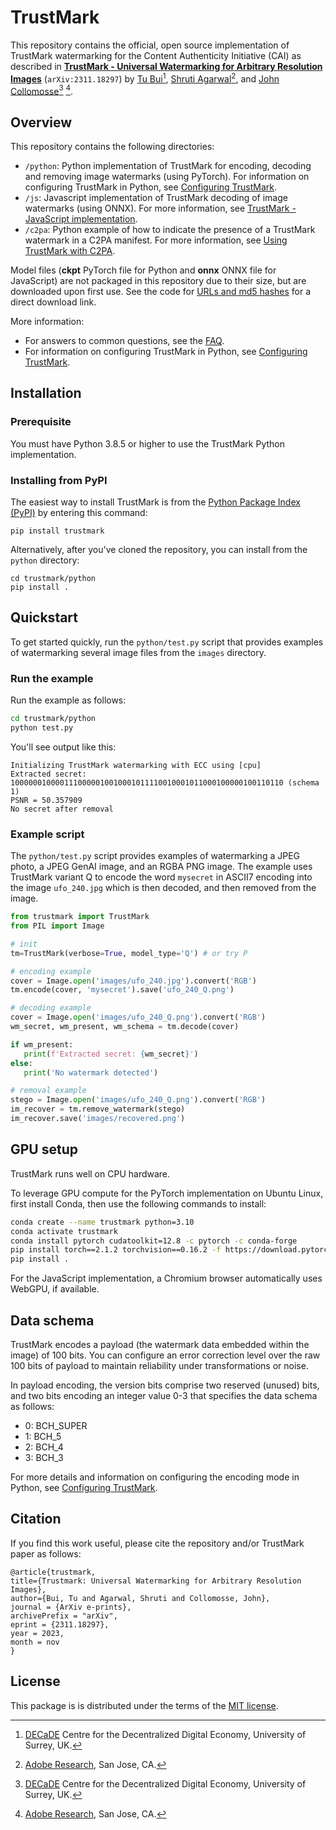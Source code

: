 # TrustMark

This repository contains the official, open source implementation of TrustMark watermarking for the Content Authenticity Initiative (CAI) as described in [**TrustMark - Universal Watermarking for Arbitrary Resolution Images**](https://arxiv.org/abs/2311.18297) (`arXiv:2311.18297`) by [Tu Bui](https://www.surrey.ac.uk/people/tu-bui)[^1], [Shruti Agarwal](https://research.adobe.com/person/shruti-agarwal/)[^2], and [John Collomosse](https://www.collomosse.com)[^1] [^2].

[^1]: [DECaDE](https://decade.ac.uk/) Centre for the Decentralized Digital Economy, University of Surrey, UK.

[^2]: [Adobe Research](https://research.adobe.com/), San Jose, CA.

## Overview

This repository contains the following directories:

- `/python`: Python implementation of TrustMark for encoding, decoding and removing image watermarks (using PyTorch). For information on configuring TrustMark in Python, see [Configuring TrustMark](python/CONFIG.md). 
- `/js`: Javascript implementation of TrustMark decoding of image watermarks (using ONNX).  For more information, see [TrustMark - JavaScript implementation](js/README.md).
- `/c2pa`: Python example of how to indicate the presence of a TrustMark watermark in a C2PA manifest. For more information, see [Using TrustMark with C2PA](c2pa/README.md).

Model files (**ckpt** PyTorch file for Python and **onnx** ONNX file for JavaScript) are not packaged in this repository due to their size, but are downloaded upon first use.  See the code for [URLs and md5 hashes](https://github.com/adobe/trustmark/blob/4ef0dde4abd84d1c6873e7c5024482f849db2c73/python/trustmark/trustmark.py#L30) for a direct download link.

More information:
- For answers to common questions, see the [FAQ](FAQ.md).
- For information on configuring TrustMark in Python, see [Configuring TrustMark](python/CONFIG.md).

## Installation

### Prerequisite

You must have Python 3.8.5 or higher to use the TrustMark Python implementation.

### Installing from PyPI

The easiest way to install TrustMark is from the [Python Package Index (PyPI)](https://pypi.org/project/trustmark/) by entering this command:

```
pip install trustmark
```

Alternatively, after you've cloned the repository, you can install from the `python` directory:

```
cd trustmark/python
pip install .
```

## Quickstart

To get started quickly, run the `python/test.py` script that provides examples of watermarking several 
image files from the `images` directory. 

### Run the example

Run the example as follows:

```sh
cd trustmark/python
python test.py
```

You'll see output like this:

```
Initializing TrustMark watermarking with ECC using [cpu]
Extracted secret: 1000000100001110000010010001011110010001011000100000100110110 (schema 1)
PSNR = 50.357909
No secret after removal
```

### Example script

The `python/test.py` script provides examples of watermarking a JPEG photo, a JPEG GenAI image, and an RGBA PNG image. The example uses TrustMark variant Q to encode the word `mysecret` in ASCII7 encoding into the image `ufo_240.jpg` which is then decoded, and then removed from the image.

```python
from trustmark import TrustMark
from PIL import Image

# init
tm=TrustMark(verbose=True, model_type='Q') # or try P

# encoding example
cover = Image.open('images/ufo_240.jpg').convert('RGB')
tm.encode(cover, 'mysecret').save('ufo_240_Q.png')

# decoding example
cover = Image.open('images/ufo_240_Q.png').convert('RGB')
wm_secret, wm_present, wm_schema = tm.decode(cover)

if wm_present:
   print(f'Extracted secret: {wm_secret}')
else:
   print('No watermark detected')

# removal example
stego = Image.open('images/ufo_240_Q.png').convert('RGB')
im_recover = tm.remove_watermark(stego)
im_recover.save('images/recovered.png')
```

## GPU setup

TrustMark runs well on CPU hardware.  

To leverage GPU compute for the PyTorch implementation on Ubuntu Linux, first install Conda, then use the following commands to install:

```sh
conda create --name trustmark python=3.10
conda activate trustmark
conda install pytorch cudatoolkit=12.8 -c pytorch -c conda-forge
pip install torch==2.1.2 torchvision==0.16.2 -f https://download.pytorch.org/whl/torch_stable.html
pip install .
```

For the JavaScript implementation, a Chromium browser automatically uses WebGPU, if available.

## Data schema

TrustMark encodes a payload (the watermark data embedded within the image) of 100 bits.
You can configure an error correction level over the raw 100 bits of payload to maintain reliability under transformations or noise. 

In payload encoding, the version bits comprise two reserved (unused) bits, and two bits encoding an integer value 0-3 that specifies the data schema as follows: 
- 0: BCH_SUPER
- 1: BCH_5
- 2: BCH_4
- 3: BCH_3

For more details and information on configuring the encoding mode in Python, see [Configuring TrustMark](python/CONFIG.md). 

## Citation

If you find this work useful, please cite the repository and/or TrustMark paper as follows:

```
@article{trustmark,
title={Trustmark: Universal Watermarking for Arbitrary Resolution Images},
author={Bui, Tu and Agarwal, Shruti and Collomosse, John},
journal = {ArXiv e-prints},
archivePrefix = "arXiv",
eprint = {2311.18297},
year = 2023,
month = nov
}
```

## License 

This package is is distributed under the terms of the [MIT license](https://github.com/adobe/trustmark/blob/main/LICENSE).
